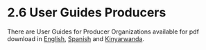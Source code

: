# 2.6 User Guides Producers

There are User Guides for Producer Organizations available for pdf download in [English](https://www.sustainable-supply-chains.org/fileadmin/INA/INATrace_2.0_User_guide_2023_Producers.pdf), [Spanish](https://www.sustainable-supply-chains.org/fileadmin/INA/Wissen_Werkzeuge/INATrace/INATrace_2.0_PRODUCTOR_instrucciones_de_uso.pdf) and [Kinyarwanda](https://www.sustainable-supply-chains.org/fileadmin/INA/Wissen_Werkzeuge/INATrace/INATrace_2.0_User_guide_2023_Producers__Kinyarwanda.pdf).
